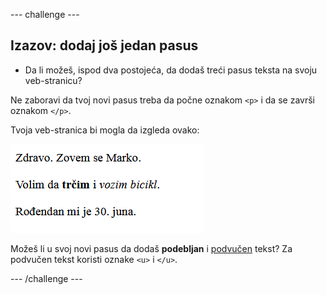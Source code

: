 --- challenge ---

## Izazov: dodaj još jedan pasus

- Da li možeš, ispod dva postojeća, da dodaš treći pasus teksta na svoju veb-stranicu?

Ne zaboravi da tvoj novi pasus treba da počne oznakom `<p>` i da se završi oznakom `</p>`.

Tvoja veb-stranica bi mogla da izgleda ovako:

![screenshot](images/birthday-paragraph.png)

Možeš li u svoj novi pasus da dodaš **podebljan** i <u>podvučen</u> tekst? Za podvučen tekst koristi oznake `<u>` i `</u>`.

--- /challenge ---